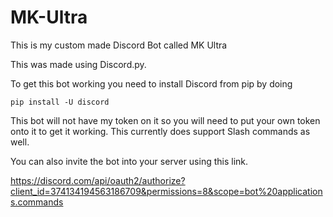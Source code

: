 # MK-Ultra
This is my custom made Discord Bot called MK Ultra


This was made using Discord.py.

To get this bot working you need to install Discord from pip by doing

```pip install -U discord```

This bot will not have my token on it so you will need to put your own token onto it to get it working. This currently does support Slash commands as well.


You can also invite the bot into your server using this link.

https://discord.com/api/oauth2/authorize?client_id=374134194563186709&permissions=8&scope=bot%20applications.commands
